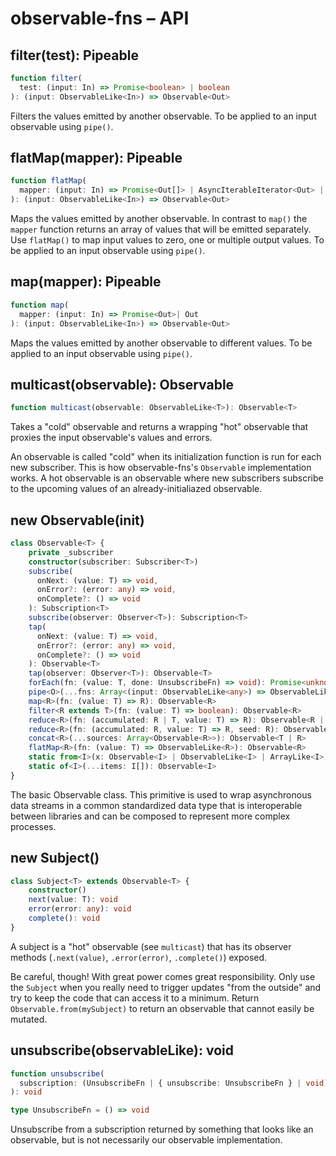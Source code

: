 # observable-fns – API

## filter(test): Pipeable

```ts
function filter(
  test: (input: In) => Promise<boolean> | boolean
): (input: ObservableLike<In>) => Observable<Out>
```

Filters the values emitted by another observable.
To be applied to an input observable using `pipe()`.

## flatMap(mapper): Pipeable

```ts
function flatMap(
  mapper: (input: In) => Promise<Out[]> | AsyncIterableIterator<Out> | IterableIterator<Out> | Out[]
): (input: ObservableLike<In>) => Observable<Out>
```

Maps the values emitted by another observable. In contrast to `map()`
the `mapper` function returns an array of values that will be emitted
separately.
Use `flatMap()` to map input values to zero, one or multiple output
values. To be applied to an input observable using `pipe()`.

## map(mapper): Pipeable

```ts
function map(
  mapper: (input: In) => Promise<Out>| Out
): (input: ObservableLike<In>) => Observable<Out>
```

Maps the values emitted by another observable to different values.
To be applied to an input observable using `pipe()`.

## multicast(observable): Observable

```ts
function multicast(observable: ObservableLike<T>): Observable<T>
```

Takes a "cold" observable and returns a wrapping "hot" observable that proxies the input observable's values and errors.

An observable is called "cold" when its initialization function is run for each new subscriber. This is how observable-fns's `Observable` implementation works.
A hot observable is an observable where new subscribers subscribe to the upcoming values of an already-initialiazed observable.

## new Observable(init)

```ts
class Observable<T> {
    private _subscriber
    constructor(subscriber: Subscriber<T>)
    subscribe(
      onNext: (value: T) => void,
      onError?: (error: any) => void,
      onComplete?: () => void
    ): Subscription<T>
    subscribe(observer: Observer<T>): Subscription<T>
    tap(
      onNext: (value: T) => void,
      onError?: (error: any) => void,
      onComplete?: () => void
    ): Observable<T>
    tap(observer: Observer<T>): Observable<T>
    forEach(fn: (value: T, done: UnsubscribeFn) => void): Promise<unknown>
    pipe<O>(...fns: Array<(input: ObservableLike<any>) => ObservableLike<O>>): ObservableLike<O>
    map<R>(fn: (value: T) => R): Observable<R>
    filter<R extends T>(fn: (value: T) => boolean): Observable<R>
    reduce<R>(fn: (accumulated: R | T, value: T) => R): Observable<R | T>
    reduce<R>(fn: (accumulated: R, value: T) => R, seed: R): Observable<R>
    concat<R>(...sources: Array<Observable<R>>): Observable<T | R>
    flatMap<R>(fn: (value: T) => ObservableLike<R>): Observable<R>
    static from<I>(x: Observable<I> | ObservableLike<I> | ArrayLike<I>): Observable<I>
    static of<I>(...items: I[]): Observable<I>
}
```

The basic Observable class. This primitive is used to wrap asynchronous
data streams in a common standardized data type that is interoperable
between libraries and can be composed to represent more complex processes.

## new Subject()

```ts
class Subject<T> extends Observable<T> {
    constructor()
    next(value: T): void
    error(error: any): void
    complete(): void
}
```

A subject is a "hot" observable (see `multicast`) that has its observer methods (`.next(value)`, `.error(error)`, `.complete()`) exposed.

Be careful, though! With great power comes great responsibility. Only use the `Subject` when you really need to trigger updates "from the outside" and try to keep the code that can access it to a minimum. Return `Observable.from(mySubject)` to return an observable that cannot easily be mutated.

## unsubscribe(observableLike): void

```ts
function unsubscribe(
  subscription: (UnsubscribeFn | { unsubscribe: UnsubscribeFn } | void)
): void

type UnsubscribeFn = () => void
```

Unsubscribe from a subscription returned by something that looks like an observable, but is not necessarily our observable implementation.
